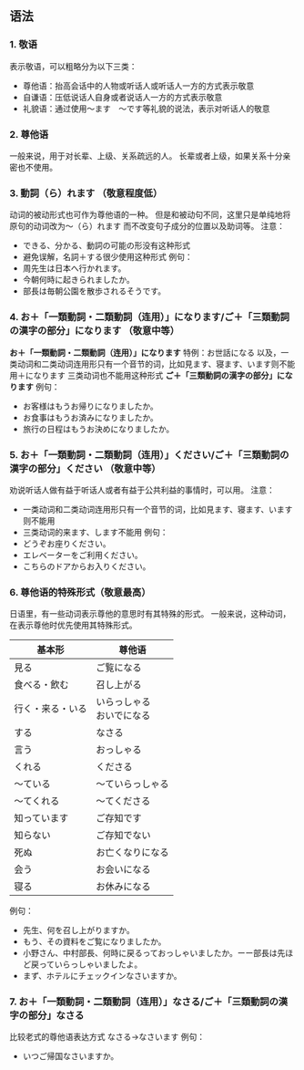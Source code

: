 ## 语法
### 1. 敬语
表示敬语，可以粗略分为以下三类：
- 尊他语：抬高会话中的人物或听话人或听话人一方的方式表示敬意
- 自谦语：压低说话人自身或者说话人一方的方式表示敬意
- 礼貌语：通过使用〜ます　〜です等礼貌的说法，表示对听话人的敬意
### 2. 尊他语
一般来说，用于对长辈、上级、关系疏远的人。
长辈或者上级，如果关系十分亲密也不使用。
### 3. 動詞（ら）れます  （敬意程度低）
动词的被动形式也可作为尊他语的一种。
但是和被动句不同，这里只是单纯地将原句的动词改为〜（ら）れます
而不改变句子成分的位置以及助词等。
注意：
- できる、分かる、動詞の可能の形没有这种形式
- 避免误解，名詞＋する很少使用这种形式
例句：
- 周先生は日本へ行かれます。
- 今朝何時に起きられましたか。
- 部長は毎朝公園を散歩されるそうです。
### 4. お＋「一類動詞・二類動詞（连用）」になります/ご＋「三類動詞の漢字の部分」になります  （敬意中等）
**お＋「一類動詞・二類動詞（连用）」になります**
特例：お世話になる
以及，一类动词和二类动词连用形只有一个音节的词，比如見ます、寝ます、います则不能用＋になります
三类动词也不能用这种形式
**ご＋「三類動詞の漢字の部分」になります**
例句：
- お客様はもうお帰りになりましたか。
- お食事はもうお済みになりましたか。
- 旅行の日程はもうお決めになりましたか。
### 5. お＋「一類動詞・二類動詞（连用）」ください/ご＋「三類動詞の漢字の部分」ください （敬意中等）
劝说听话人做有益于听话人或者有益于公共利益的事情时，可以用。
注意：
- 一类动词和二类动词连用形只有一个音节的词，比如見ます、寝ます、います则不能用
- 三类动词的来ます、します不能用
例句：
- どうぞお座りください。
- エレベーターをご利用ください。
- こちらのドアからお入りください。
### 6. 尊他语的特殊形式（敬意最高）
日语里，有一些动词表示尊他的意思时有其特殊的形式。
一般来说，这种动词，在表示尊他时优先使用其特殊形式。

| 基本形      | 尊他语              |
| -------- | ---------------- |
| 見る       | ご覧になる            |
| 食べる・飲む   | 召し上がる            |
| 行く・来る・いる | いらっしゃる<br>おいでになる |
| する       | なさる              |
| 言う       | おっしゃる            |
| くれる      | くださる             |
| 〜ている     | 〜ていらっしゃる         |
| 〜てくれる    | 〜てくださる<br>       |
| 知っています   | ご存知です            |
| 知らない     | ご存知でない           |
| 死ぬ       | お亡くなりになる         |
| 会う       | お会いになる           |
| 寝る       | お休みになる           |
例句：
- 先生、何を召し上がりますか。
- もう、その資料をご覧になりましたか。
- 小野さん、中村部長、何時に戻るっておっしゃいましたか。ーー部長は先ほど戻っていらっしゃいましたよ。
- まず、ホテルにチェックインなさいますか。
### 7. お＋「一類動詞・二類動詞（连用）」なさる/ご＋「三類動詞の漢字の部分」なさる
比较老式的尊他语表达方式
なさる→なさいます
例句：
- いつご帰国なさいますか。